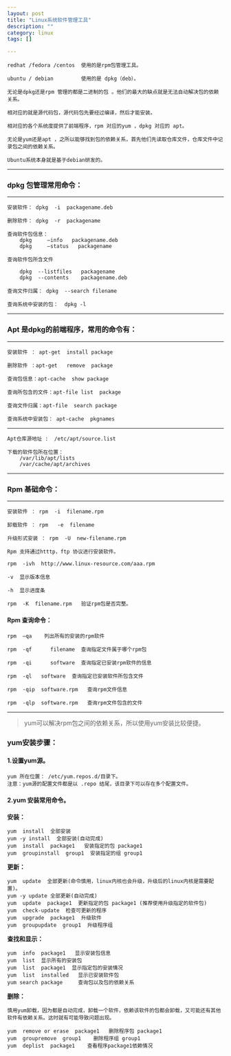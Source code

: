 ```yaml
---
layout: post
title: "Linux系统软件管理工具"
description: ""
category: linux
tags: []

---
```


    redhat /fedora /centos  使用的是rpm包管理工具。

    ubuntu / debian         使用的是 dpkg（deb）。

    无论是dpkg还是rpm 管理的都是二进制的包 。他们的最大的缺点就是无法自动解决包的依赖关系。

    相对应的就是源代码包，源代码包先要经过编译，然后才能安装。

    相对应的各个系统度提供了前端程序，rpm 对应的yum ，dpkg 对应的 apt。

    无论是yum还是apt ，之所以能够找到包的依赖关系，首先他们先读取仓库文件，仓库文件中记录包之间的依赖关系。

    Ubuntu系统本身就是基于debian研发的。

---

### dpkg 包管理常用命令：

---

    安装软件： dpkg  -i  packagename.deb

    删除软件： dpkg  -r  packagename

    查询软件包信息：
        dpkg     –info   packagename.deb
        dpkg     –status   packagename

    查询软件包所含文件

        dpkg  --listfiles   packagename
        dpkg  --contents    packagename.deb

    查询文件归属： dpkg  --search filename

    查询系统中安装的包：  dpkg -l

---

### Apt 是dpkg的前端程序，常用的命令有：

---

    安装软件 ： apt-get  install package

    删除软件 ：apt-get   remove  package

    查询包信息：apt-cache  show package

    查询所包含的文件：apt-file list  package

    查询文件归属：apt-file  search package

    查询系统中安装包： apt-cache  pkgnames

---

    Apt仓库源地址 :  /etc/apt/source.list   

    下载的软件包所在位置：
        /var/lib/apt/lists
        /var/cache/apt/archives

---

### Rpm 基础命令：

---

    安装软件 ： rpm  -i  filename.rpm

    卸载软件 ： rpm   -e  filename

    升级形式安装 ： rpm  -U  new-filename.rpm

    Rpm 支持通过htttp，ftp 协议进行安装软件。

    rpm  -ivh  http://www.linux-resource.com/aaa.rpm 

    -v  显示版本信息

    -h  显示进度条

    rpm  -K  filename.rpm   验证rpm包是否完整。


#### Rpm 查询命令：

    rpm  –qa    列出所有的安装的rpm软件

    rpm  -qf      filename  查询指定文件属于哪个rpm包

    rpm  -qi      software  查询指定已安装rpm软件的信息

    rpm  -ql   software  查询指定已安装软件所包含文件

    rpm  -qip  software.rpm   查询rpm文件信息

    rpm  -qlp  software.rpm   查询rpm文件包含的文件

---

> yum可以解决rpm包之间的依赖关系，所以使用yum安装比较便捷。

### yum安装步骤：

#### 1.设置yum源。

    yum 所在位置： /etc/yum.repos.d/目录下。
    注意：yum源的配置文件都是以 .repo 结尾，该目录下可以存在多个配置文件。

#### 2.yum 安装常用命令。

**安装：**

    yum  install  全部安装
    yum -y install  全部安装(自动完成)
    yum  install  package1   安装指定的包 package1
    yum  groupinstall  group1  安装指定的组 group1

**更新：**

    yum  update  全部更新(命令慎用，linux内核也会升级，升级后的linux内核是需要配置)。
    yum -y update 全部更新(自动完成)
    yum  update  package1  更新指定的包 package1 (推荐使用升级指定的软件包)
    yum  check-update  检查可更新的程序
    yum  upgrade  package1  升级软件
    yum  groupupdate  group1  升级程序组 

**查找和显示：**

    yum  info  package1   显示安装包信息
    yum  list  显示所有的安装包
    yum  list  package1  显示指定包的安装情况
    yum  list  installed   显示已安装软件包
    yum search package     查询包以及包的依赖关系

**删除：**

    慎用yum卸载，因为都是自动完成，卸载一个软件，依赖该软件的包都会卸载，又可能还有其他软件有依赖关系。这时就有可能导致问题出现。

    yum  remove or erase  package1   删除程序包 package1
    yum  groupremove  group1    删除程序组 group1
    yum  deplist  package1    查看程序package1依赖情况



